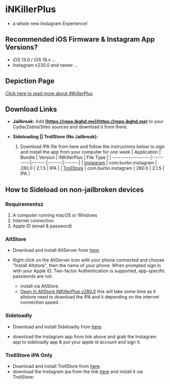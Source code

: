 # iNKillerPlus
* a whole new Instagram Experience!

## Recommended iOS Firmware & Instagram App Versions?
* iOS 13.0 / iOS 16.x ...
* Instagram v230.0 and newer ...


## Depiction Page
[Click here to read more about iNKillerPlus](https://repo.ikghd.me/depictions/?p=me.ikghd.inkplus)

## Download Links

* **Jailbreak:** Add __[https://repo.ikghd.me](https://repo.ikghd.me)__ to your Cydia/Zebra/Sileo sources and download it from there.
* **Sideloading || TrollStore (No Jailbreak):**

    1. Download IPA file from here and follow the instructions below to sign and install the app from your computer for one week
        | Application | Bundle | Version | iNKillerPlus | File Type |
        | ------------------ |:---------:|:------:|:------:|:------:|
        | [Instagram](https://ikghd.site/iPA/Instagram_280.0_iNKillerPlus_2.1.5.ipa) | com.burbn.instagram | 280.0 | 2.1.5 | IPA |
        | [TrollStore](https://ikghd.site/iPA/Instagram_280.0_iNKillerPlus_2.1.5_TrollStore.ipa) | com.burbn.instagram | 280.0 | 2.1.5 | IPA |


## How to Sideload on non-jailbroken devices
### Requirementsz
1. A computer running macOS or Windows
2. Internet connection
3. Apple ID (email & password)


### AltStore
* Download and install AltServer from [here](https://altstore.io).

* Right click on the AltServer icon with your phone connected and choose "Install Altstore", then the name of your phone. When prompted sign in with your Apple ID. Two-factor Authentication is supported, app-specific passwords are not.

    * install via AltStore.
    * [Open In AltStore iNKillerPlus v280.0](https://tinyurl.com/) this will take some time as it altstore need to download the iPA and it depending on the internet connection speed .



### Sideloadly
* Download and install Sideloadly from [here](https://sideloadly.io).

* download the Instagram app from link above and grab the Instagram app to sideloadly app & put your apple id account and sign it.


### TrollStore iPA Only
* Download and install TrollStore from [here](https://github.com/opa334/TrollStore).
* download the Instagram ipa from the link [here](https://ikghd.site/iPA/Instagram_280.0_iNKillerPlus_2.1.5_TrollStore.ipa) and install it via TrollStore:
